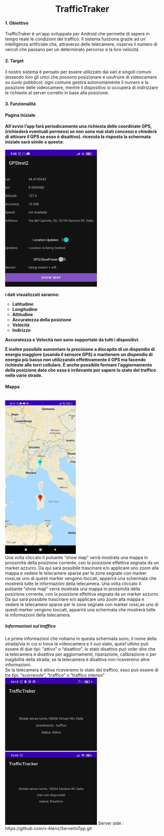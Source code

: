 <h1 style="text-align: center;">TrafficTraker</h1>

 <h4> 1. Obiettivo </h4>
TrafficTraker è un'app sviluppata per Android che permette di sapere in tempo reale le condizioni del traffico. Il sistema funziona grazie ad un’ intelligenza artificiale che, attraverso delle telecamere, osserva il numero di veicoli che passano per un determinato percorso e la loro velocità.

<h4> 2. Target </h4>
il nostro sistema è pensato per essere utilizzato dai vari e singoli comuni (essendo loro gli unici che possono posizionare e usufruire di videocamere su suolo pubblico): ogni comune gestirà autonomamente il numero e la posizione delle videocamere, mentre il dispositivo si occuperà di indirizzare le richieste al server corretto in base alla posizione.
<h4> 3. Funzionalità </h4>
   <h4>Pagina Iniziale <h4>
All'avvio l’app farà periodicamente una richiesta delle coordinate GPS, (richiederà eventuali permessi se non sono mai stati concessi e chiederà di attivare il GPS se esso è disattivo).
ricevuta la risposta la schermata iniziale sarà simile a questa:<br><br>
<img src="img/MainActivity.jpg" width='300'; height='446'>

 i dati visualizzati saranno: 
<ul style="list-style-type:circle">
  <li>Latitudine</li>
  <li>Longitudine</li>
  <li>Altitudine</li>
  <li>Accuratezza della posizione</li>
  <li>Velocità</li>
  <li>Indirizzo</li>
</ul>

Accuratezza e Velocità non sono supportate da tutti i dispositivi.

È inoltre possibile aumentare la precisione a discapito di un dispendio di energia maggiore (usando il sensore GPS)
o mantenere un dispendio di energia più basso non utilizzando effettivamente il GPS ma facendo richieste alle torri cellulare.
È anche possibile fermare l’aggiornamento della posizione dato che essa è irrilevante per sapere lo stato del traffico nelle varie strade.
  <h4>Mappa</h4><br>
    <img src="img/MapsActivity.jpg" width='231'; height='500'>
<br>Una volta cliccato il pulsante “show map” verrà mostrata una mappa in prossimità della posizione corrente, con la posizione effettiva segnata da un marker azzurro.
Da qui sarà possibile trascinare e/o applicare uno zoom alla mappa e vedere le telecamere sparse per le zone segnate con marker rossi,se uno di questi marker vengono toccati, apparirà una schermata che mostrerà tutte le informazioni della telecamera.
Una volta cliccato il pulsante “show map” verrà mostrata una mappa in prossimità della posizione corrente, con la posizione effettiva segnata da un marker azzurro.
Da qui sarà possibile trascinare e/o applicare uno zoom alla mappa e vedere le telecamere sparse per le zone segnate con marker rossi,se uno di questi marker vengono toccati, apparirà una schermata che mostrerà tutte le informazioni della telecamera.
 <h5>Informazioni sul traffico </h5>
Le prime informazioni che notiamo in questa schermata sono, il nome della strada/via in cui si trova la videocamera e il suo stato, quest'ultimo può essere di due tipi: “attivo” o “disattivo”, lo stato disattivo può voler dire che la telecamera è disattiva per aggiornamenti, riparazione, calibrazione o per inagibilità della strada; se la telecamera è disattiva non riceveremo altre informazioni.<br>
Se la telecamera è attiva riceveremo lo stato del traffico, esso può essere di tre tipi:
“scorrevole”, “traffico” o “traffico intenso” <br>
<img src="img/camera1.jpg" width='300'; height='238'>
<img src="img/camera2.jpg" width='300'; height='238'>
Server side : https://github.com/v-Alenz/ServerIoTpp.git

